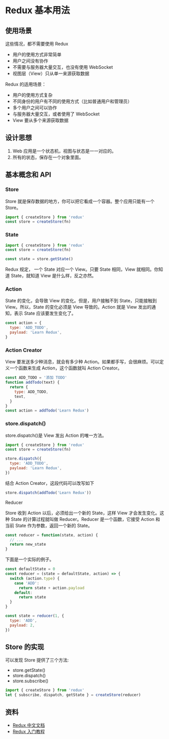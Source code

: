 # Redux 基本用法

## 使用场景

这些情况，都不需要使用 Redux

- 用户的使用方式非常简单
- 用户之间没有协作
- 不需要与服务器大量交互，也没有使用 WebSocket
- 视图层（View）只从单一来源获取数据

Redux 的适用场景：

- 用户的使用方式复杂
- 不同身份的用户有不同的使用方式（比如普通用户和管理员）
- 多个用户之间可以协作
- 与服务器大量交互，或者使用了 WebSocket
- View 要从多个来源获取数据

## 设计思想

1. Web 应用是一个状态机，视图与状态是一一对应的。
2. 所有的状态，保存在一个对象里面。

## 基本概念和 API

### Store

Store 就是保存数据的地方，你可以把它看成一个容器。整个应用只能有一个 Store。

```js
import { createStore } from 'redux'
const store = createStore(fn)
```

### State

```js
import { createStore } from 'redux'
const store = createStore(fn)

const state = store.getState()
```

Redux 规定， 一个 State 对应一个 View。只要 State 相同，View 就相同。你知道 State，就知道 View 是什么样，反之亦然。

### Action

State 的变化，会导致 View 的变化。但是，用户接触不到 State，只能接触到 View。所以，State 的变化必须是 View 导致的。Action 就是 View 发出的通知，表示 State 应该要发生变化了。

```js
const action = {
  type: 'ADD_TODO',
  payload: 'Learn Redux',
}
```

### Action Creator

View 要发送多少种消息，就会有多少种 Action。如果都手写，会很麻烦。可以定义一个函数来生成 Action，这个函数就叫 Action Creator。

```js
const ADD_TODO = '添加 TODO'
function addTodo(text) {
  return {
    type: ADD_TODO,
    text,
  }
}
const action = addTodo('Learn Redux')
```

### store.dispatch()

store.dispatch()是 View 发出 Action 的唯一方法。

```js
import { createStore } from 'redux'
const store = createStore(fn)

store.dispatch({
  type: 'ADD_TODO',
  payload: 'Learn Redux',
})
```

结合 Action Creator，这段代码可以改写如下

```js
store.dispatch(addTodo('Learn Redux'))
```

Reducer

Store 收到 Action 以后，必须给出一个新的 State，这样 View 才会发生变化。这种 State 的计算过程就叫做 Reducer。Reducer 是一个函数，它接受 Action 和当前 State 作为参数，返回一个新的 State。

```js
const reducer = function(state, action) {
  // ...
  return new_state
}
```

下面是一个实际的例子。

```js
const defaultState = 0
const reducer = (state = defaultState, action) => {
  switch (action.type) {
    case 'ADD':
      return state + action.payload
    default:
      return state
  }
}

const state = reducer(1, {
  type: 'ADD',
  payload: 2,
})
```

## Store 的实现

可以发现 Store 提供了三个方法:

- store.getState()
- store.dispatch()
- store.subscribe()

```js
import { createStore } from 'redux'
let { subscribe, dispatch, getState } = createStore(reducer)
```

## 资料

- [Redux 中文文档](https://www.redux.org.cn/)
- [Redux 入门教程](http://www.ruanyifeng.com/blog/2016/09/redux_tutorial_part_one_basic_usages.html)
